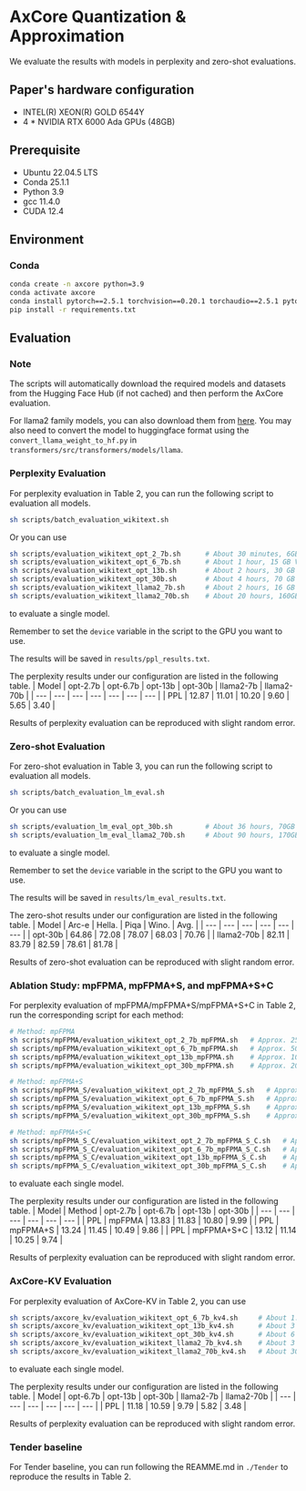 # AxCore Quantization & Approximation

We evaluate the results with models in perplexity and zero-shot evaluations.

## Paper's hardware configuration

+ INTEL(R) XEON(R) GOLD 6544Y
+ 4 * NVIDIA RTX 6000 Ada GPUs (48GB)

## Prerequisite

+ Ubuntu 22.04.5 LTS
+ Conda 25.1.1
+ Python 3.9
+ gcc 11.4.0
+ CUDA 12.4

## Environment

### Conda
```bash
conda create -n axcore python=3.9
conda activate axcore
conda install pytorch==2.5.1 torchvision==0.20.1 torchaudio==2.5.1 pytorch-cuda=12.4 -c pytorch -c nvidia
pip install -r requirements.txt
```

## Evaluation

### Note

The scripts will automatically download the required models and datasets from the Hugging Face Hub (if not cached) and then perform the AxCore evaluation.

For llama2 family models, you can also download them from [here](https://llama.meta.com/llama-downloads). You may also need to convert the model to huggingface format using the `convert_llama_weight_to_hf.py` in `transformers/src/transformers/models/llama`.

### Perplexity Evaluation

For perplexity evaluation in Table 2, you can run the following script to evaluation all models.
```bash
sh scripts/batch_evaluation_wikitext.sh
```
Or you can use
```bash
sh scripts/evaluation_wikitext_opt_2_7b.sh      # About 30 minutes, 6GB VRAM
sh scripts/evaluation_wikitext_opt_6_7b.sh      # About 1 hour, 15 GB VRAM
sh scripts/evaluation_wikitext_opt_13b.sh       # About 2 hours, 30 GB VRAM
sh scripts/evaluation_wikitext_opt_30b.sh       # About 4 hours, 70 GB VRAM
sh scripts/evaluation_wikitext_llama2_7b.sh     # About 2 hours, 16 GB VRAM
sh scripts/evaluation_wikitext_llama2_70b.sh    # About 20 hours, 160GB VRAM
```
to evaluate a single model.

Remember to set the `device` variable in the script to the GPU you want to use.

The results will be saved in `results/ppl_results.txt`.

The perplexity results under our configuration are listed in the following table.
| Model | opt-2.7b | opt-6.7b | opt-13b | opt-30b | llama2-7b | llama2-70b |
| --- | --- | --- | --- | --- | --- | --- |
| PPL | 12.87 | 11.01 | 10.20 | 9.60 | 5.65 | 3.40 |

Results of perplexity evaluation can be reproduced with slight random error.


### Zero-shot Evaluation

For zero-shot evaluation in Table 3, you can run the following script to evaluation all models.
```bash
sh scripts/batch_evaluation_lm_eval.sh
```
Or you can use
```bash
sh scripts/evaluation_lm_eval_opt_30b.sh        # About 36 hours, 70GB VRAM
sh scripts/evaluation_lm_eval_llama2_70b.sh     # About 90 hours, 170GB VRAM 
```
to evaluate a single model.

Remember to set the `device` variable in the script to the GPU you want to use.

The results will be saved in `results/lm_eval_results.txt`.

The zero-shot results under our configuration are listed in the following table.
| Model | Arc-e | Hella. | Piqa | Wino. | Avg. |
| --- | --- | --- | --- | --- | --- |
| opt-30b | 64.86 | 72.08 | 78.07 | 68.03 | 70.76 |
| llama2-70b | 82.11 | 83.79 | 82.59 | 78.61 | 81.78 |

Results of zero-shot evaluation can be reproduced with slight random error.

### Ablation Study: mpFPMA, mpFPMA+S, and mpFPMA+S+C

For perplexity evaluation of mpFPMA/mpFPMA+S/mpFPMA+S+C in Table 2, run the corresponding script for each method:
```bash
# Method: mpFPMA
sh scripts/mpFPMA/evaluation_wikitext_opt_2_7b_mpFPMA.sh   # Approx. 25 minutes, 6GB VRAM
sh scripts/mpFPMA/evaluation_wikitext_opt_6_7b_mpFPMA.sh   # Approx. 50 minutes, 15GB VRAM
sh scripts/mpFPMA/evaluation_wikitext_opt_13b_mpFPMA.sh    # Approx. 100 minutes, 30GB VRAM
sh scripts/mpFPMA/evaluation_wikitext_opt_30b_mpFPMA.sh    # Approx. 200 minutes, 70GB VRAM

# Method: mpFPMA+S
sh scripts/mpFPMA_S/evaluation_wikitext_opt_2_7b_mpFPMA_S.sh   # Approx. 25 minutes, 6GB VRAM
sh scripts/mpFPMA_S/evaluation_wikitext_opt_6_7b_mpFPMA_S.sh   # Approx. 50 minutes, 15GB VRAM
sh scripts/mpFPMA_S/evaluation_wikitext_opt_13b_mpFPMA_S.sh    # Approx. 100 minutes, 30GB VRAM
sh scripts/mpFPMA_S/evaluation_wikitext_opt_30b_mpFPMA_S.sh    # Approx. 200 minutes, 70GB VRAM

# Method: mpFPMA+S+C
sh scripts/mpFPMA_S_C/evaluation_wikitext_opt_2_7b_mpFPMA_S_C.sh   # Approx. 25 minutes, 6GB VRAM
sh scripts/mpFPMA_S_C/evaluation_wikitext_opt_6_7b_mpFPMA_S_C.sh   # Approx. 50 minutes, 15GB VRAM
sh scripts/mpFPMA_S_C/evaluation_wikitext_opt_13b_mpFPMA_S_C.sh    # Approx. 100 minutes, 30GB VRAM
sh scripts/mpFPMA_S_C/evaluation_wikitext_opt_30b_mpFPMA_S_C.sh    # Approx. 200 minutes, 70GB VRAM
```
to evaluate each single model.

The perplexity results under our configuration are listed in the following table.
| Model | Method | opt-2.7b | opt-6.7b | opt-13b | opt-30b |
| --- | --- | --- | --- | --- | --- |
| PPL | mpFPMA | 13.83 | 11.83 | 10.80 | 9.99 |
| PPL | mpFPMA+S | 13.24 | 11.45 | 10.49 | 9.86 |
| PPL | mpFPMA+S+C | 13.12 | 11.14 | 10.25 | 9.74 |

Results of perplexity evaluation can be reproduced with slight random error.

### AxCore-KV Evaluation

For perplexity evaluation of AxCore-KV in Table 2, you can use
```bash
sh scripts/axcore_kv/evaluation_wikitext_opt_6_7b_kv4.sh     # About 1.5 hours, 15GB VRAM
sh scripts/axcore_kv/evaluation_wikitext_opt_13b_kv4.sh      # About 3 hours, 30GB VRAM
sh scripts/axcore_kv/evaluation_wikitext_opt_30b_kv4.sh      # About 6 hours, 70GB VRAM
sh scripts/axcore_kv/evaluation_wikitext_llama2_7b_kv4.sh    # About 3 hours, 16GB VRAM
sh scripts/axcore_kv/evaluation_wikitext_llama2_70b_kv4.sh   # About 30 hours, 160GB VRAM
```
to evaluate each single model.

The perplexity results under our configuration are listed in the following table.
| Model | opt-6.7b | opt-13b | opt-30b | llama2-7b | llama2-70b |
| --- | --- | --- | --- | --- | --- |
| PPL | 11.18 | 10.59 | 9.79 | 5.82 | 3.48 |

Results of perplexity evaluation can be reproduced with slight random error.

### Tender baseline

For Tender baseline, you can run following the REAMME.md in `./Tender` to reproduce the results in Table 2.
